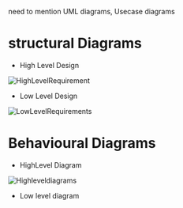 need to mention UML diagrams, Usecase diagrams 

# structural Diagrams 

  * High Level Design

![HighLevelRequirement](https://user-images.githubusercontent.com/82767035/152648498-d365e88c-2420-4819-aba8-7de9188de40a.PNG)

  * Low Level Design

![LowLevelRequirements](https://user-images.githubusercontent.com/82767035/152648503-3d12a987-51d8-4dd2-8faa-88763fefce14.PNG)

# Behavioural Diagrams

  * HighLevel Diagram 

  ![Highleveldiagrams](https://user-images.githubusercontent.com/82767035/152861414-676189c7-0381-4016-a4c4-0de553a15fd8.PNG)


  * Low level diagram

